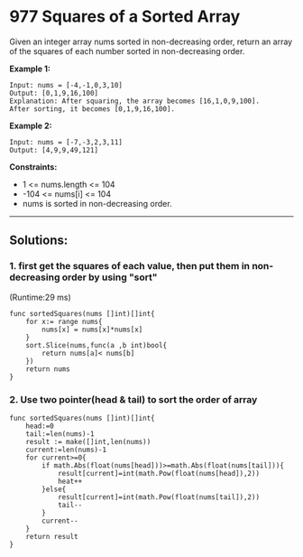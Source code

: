 # 977 Squares of a Sorted Array

Given an integer array nums sorted in non-decreasing order, return an array of the squares of each number sorted in non-decreasing order.

**Example 1:**

```
Input: nums = [-4,-1,0,3,10]
Output: [0,1,9,16,100]
Explanation: After squaring, the array becomes [16,1,0,9,100].
After sorting, it becomes [0,1,9,16,100].
```

**Example 2:**

```
Input: nums = [-7,-3,2,3,11]
Output: [4,9,9,49,121]
```

**Constraints:**

- 1 <= nums.length <= 104
- -104 <= nums[i] <= 104
- nums is sorted in non-decreasing order.

<hr/>

## Solutions:

### 1. first get the squares of each value, then put them in non-decreasing order by using "sort"

(Runtime:29 ms)

```
func sortedSquares(nums []int)[]int{
    for x:= range nums{
        nums[x] = nums[x]*nums[x]
    }
    sort.Slice(nums,func(a ,b int)bool{
        return nums[a]< nums[b]
    })
    return nums
}
```
### 2. Use two pointer(head & tail) to sort the order of array

```
func sortedSquares(nums []int)[]int{
    head:=0
    tail:=len(nums)-1
    result := make([]int,len(nums))
    current:=len(nums)-1
    for current>=0{
        if math.Abs(float(nums[head]))>=math.Abs(float(nums[tail])){
            result[current]=int(math.Pow(float(nums[head]),2))
            heat++
        }else{
            result[current]=int(math.Pow(float(nums[tail]),2))
            tail--
        }
        current--
    }
    return result
}
```
